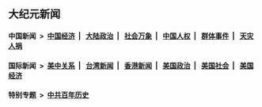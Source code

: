 ## 大纪元新闻

#### 中国新闻 &nbsp;>&nbsp; [中国经济](indexes/ncid283/README.md?01040845) &nbsp;| &nbsp; [大陆政治](indexes/ncid277/README.md?01040845) &nbsp;| &nbsp; [社会万象](indexes/ncid282/README.md?01040845) &nbsp;| &nbsp; [中国人权](indexes/ncid278/README.md?01040845) &nbsp;| &nbsp; [群体事件](indexes/ncid279/README.md?01040845) &nbsp;| &nbsp; [天灾人祸](indexes/ncid280/README.md?01040845)

#### 国际新闻 &nbsp;>&nbsp; [美中关系](indexes/nf1412576/README.md?01040845) &nbsp;| &nbsp; [台湾新闻](indexes/ncid1349361/README.md?01040845) &nbsp;| &nbsp; [香港新闻](indexes/ncid1349362/README.md?01040845) &nbsp;| &nbsp; [美国政治](indexes/ncid1078159/README.md?01040845) &nbsp;| &nbsp; [美国社会](indexes/ncid1078160/README.md?01040845) &nbsp;| &nbsp; [美国经济](indexes/ncid1078158/README.md?01040845)

#### 特别专题 &nbsp;>&nbsp; [中共百年历史](https://github.com/epoch-news/epoch-special/blob/master/README.md?01040845)  
